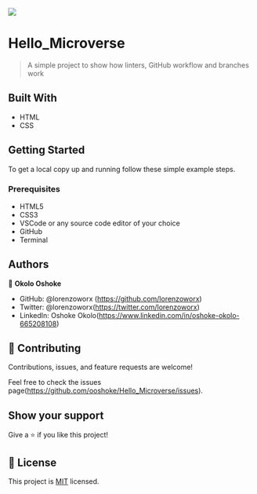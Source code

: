 ![](https://img.shields.io/badge/Microverse-blueviolet)

# Hello_Microverse

> A simple project to show how linters, GitHub workflow and branches work


## Built With

- HTML
- CSS




## Getting Started




To get a local copy up and running follow these simple example steps.

### Prerequisites
- HTML5
- CSS3
- VSCode or any source code editor of your choice
- GitHub
- Terminal


## Authors

👤 **Okolo Oshoke**

- GitHub: @lorenzoworx (https://github.com/lorenzoworx)
- Twitter: @lorenzoworx(https://twitter.com/lorenzoworx)
- LinkedIn: Oshoke Okolo(https://www.linkedin.com/in/oshoke-okolo-665208108)


## 🤝 Contributing

Contributions, issues, and feature requests are welcome!

Feel free to check the issues page(https://github.com/ooshoke/Hello_Microverse/issues).

## Show your support

Give a ⭐️ if you like this project!


## 📝 License

This project is [MIT](./MIT.md) licensed.
